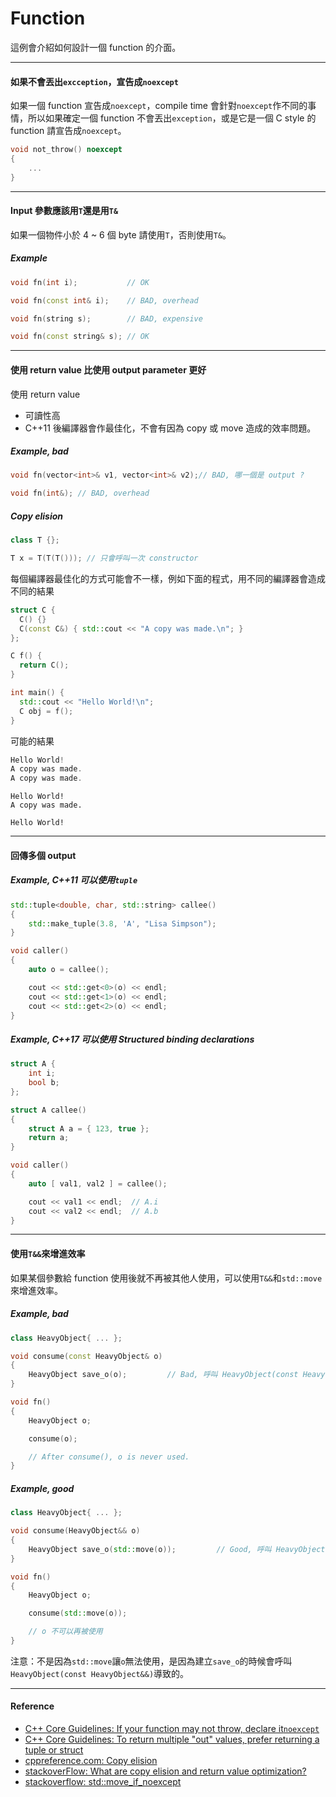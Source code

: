 # Function

這例會介紹如何設計一個 function 的介面。

---

#### 如果不會丟出`excception`，宣告成`noexcept`

如果一個 function 宣告成`noexcept`，compile time 會針對`noexcept`作不同的事情，所以如果確定一個 function 不會丟出`exception`，或是它是一個 C style 的 function 請宣告成`noexcept`。

```cpp
void not_throw() noexcept
{
    ...
}
```



---

#### Input 參數應該用`T`還是用`T&`

如果一個物件小於 4 ~ 6 個 byte 請使用`T`，否則使用`T&`。

##### Example

```cpp
void fn(int i);           // OK

void fn(const int& i);    // BAD, overhead

void fn(string s);        // BAD, expensive

void fn(const string& s); // OK
```

---

#### 使用 return value 比使用 output parameter 更好

使用 return value

* 可讀性高
* C++11 後編譯器會作最佳化，不會有因為 copy 或 move 造成的效率問題。

##### Example, bad

```cpp
void fn(vector<int>& v1, vector<int>& v2);// BAD, 哪一個是 output ?

void fn(int&); // BAD, overhead
```

##### Copy elision

```cpp
class T {};

T x = T(T(T())); // 只會呼叫一次 constructor
```

每個編譯器最佳化的方式可能會不一樣，例如下面的程式，用不同的編譯器會造成不同的結果

```cpp
struct C {
  C() {}
  C(const C&) { std::cout << "A copy was made.\n"; }
};

C f() {
  return C();
}

int main() {
  std::cout << "Hello World!\n";
  C obj = f();
}
```

可能的結果

```cpp
Hello World! 
A copy was made. 
A copy was made.
```

```
Hello World! 
A copy was made.
```

```
Hello World!
```

---

#### 回傳多個  output

##### Example, C++11 可以使用`tuple`

```cpp
std::tuple<double, char, std::string> callee()
{
    std::make_tuple(3.8, 'A', "Lisa Simpson");
}

void caller()
{
    auto o = callee();

    cout << std::get<0>(o) << endl;
    cout << std::get<1>(o) << endl;
    cout << std::get<2>(o) << endl;
}
```

##### Example, C++17 可以使用 Structured binding declarations

```cpp
struct A {
    int i;
    bool b;
};

struct A callee()
{
    struct A a = { 123, true };
    return a;
}

void caller()
{
    auto [ val1, val2 ] = callee();

    cout << val1 << endl;  // A.i
    cout << val2 << endl;  // A.b
}
```

---

#### 使用`T&&`來增進效率

如果某個參數給 function 使用後就不再被其他人使用，可以使用`T&&`和`std::move`來增進效率。

##### Example, bad

```cpp
class HeavyObject{ ... };

void consume(const HeavyObject& o)
{
    HeavyObject save_o(o);         // Bad, 呼叫 HeavyObject(const HeavyObject&) copy 成本很高
}

void fn()
{
    HeavyObject o;

    consume(o);

    // After consume(), o is never used.
}
```

##### Example, good

```cpp
class HeavyObject{ ... };

void consume(HeavyObject&& o)
{
    HeavyObject save_o(std::move(o));         // Good, 呼叫 HeavyObject(const HeavyObject&&) 比 copy 快
}

void fn()
{
    HeavyObject o;

    consume(std::move(o));

    // o 不可以再被使用
}
```

注意：不是因為`std::move`讓`o`無法使用，是因為建立`save_o`的時候會呼叫`HeavyObject(const HeavyObject&&)`導致的。

---

#### Reference

* [C++ Core Guidelines: If your function may not throw, declare it`noexcept`](https://github.com/isocpp/CppCoreGuidelines/blob/master/CppCoreGuidelines.md#Rf-noexcept)
* [C++ Core Guidelines: To return multiple "out" values, prefer returning a tuple or struct](https://github.com/isocpp/CppCoreGuidelines/blob/master/CppCoreGuidelines.md#Rf-out-multi)
* [cppreference.com: Copy elision](http://en.cppreference.com/w/cpp/language/copy_elision)
* [stackoverFlow: What are copy elision and return value optimization?](https://stackoverflow.com/questions/12953127/what-are-copy-elision-and-return-value-optimization)
* [stackoverflow: std::move\_if\_noexcept](https://stackoverflow.com/questions/15457711/noexcept-specifier-and-compiler-optimizations)




